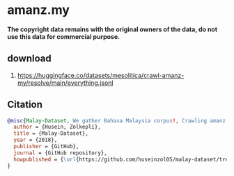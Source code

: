 # amanz.my

**The copyright data remains with the original owners of the data, do not use this data for commercial purpose.**

## download

1. https://huggingface.co/datasets/mesolitica/crawl-amanz-my/resolve/main/everything.jsonl

## Citation

```bibtex
@misc{Malay-Dataset, We gather Bahasa Malaysia corpus!, Crawling amanz.my,
  author = {Husein, Zolkepli},
  title = {Malay-Dataset},
  year = {2018},
  publisher = {GitHub},
  journal = {GitHub repository},
  howpublished = {\url{https://github.com/huseinzol05/malay-dataset/tree/master/crawl/amanz.my}}
}
```